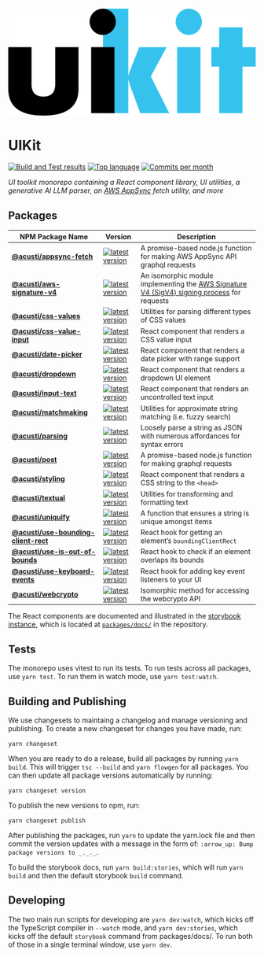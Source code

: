 ![uikit wordmark](https://raw.githubusercontent.com/acusti/uikit/main/wordmark.svg)

# UIKit

[![Build and Test results](https://img.shields.io/github/actions/workflow/status/acusti/uikit/node.js.yml?branch=main&style=for-the-badge)](https://github.com/acusti/uikit/actions/workflows/node.js.yml)
[![Top language](https://img.shields.io/github/languages/top/acusti/uikit?style=for-the-badge)](https://github.com/acusti/uikit/search?l=typescript)
[![Commits per month](https://img.shields.io/github/commit-activity/m/acusti/uikit?style=for-the-badge)](https://github.com/acusti/uikit/pulse)

_UI toolkit monorepo containing a React component library, UI utilities, a
generative AI LLM parser, an [AWS AppSync](https://aws.amazon.com/appsync/)
fetch utility, and more_

## Packages

| NPM Package Name                         | Version                                                                                                                                                              | Description                                                                                              |
| ---------------------------------------- | -------------------------------------------------------------------------------------------------------------------------------------------------------------------- | -------------------------------------------------------------------------------------------------------- |
| **[@acusti/appsync-fetch][]**            | [![latest version](https://img.shields.io/npm/v/@acusti/appsync-fetch?style=flat-square)](https://www.npmjs.com/package/@acusti/appsync-fetch)                       | A promise-based node.js function for making AWS AppSync API graphql requests                             |
| **[@acusti/aws-signature-v4][]**         | [![latest version](https://img.shields.io/npm/v/@acusti/aws-signature-v4?style=flat-square)](https://www.npmjs.com/package/@acusti/aws-signature-v4)                 | An isomorphic module implementing the [AWS Signature V4 (SigV4) signing process][aws sigv4] for requests |
| **[@acusti/css-values][]**               | [![latest version](https://img.shields.io/npm/v/@acusti/css-values?style=flat-square)](https://www.npmjs.com/package/@acusti/css-values)                             | Utilities for parsing different types of CSS values                                                      |
| **[@acusti/css-value-input][]**          | [![latest version](https://img.shields.io/npm/v/@acusti/css-value-input?style=flat-square)](https://www.npmjs.com/package/@acusti/css-value-input)                   | React component that renders a CSS value input                                                           |
| **[@acusti/date-picker][]**              | [![latest version](https://img.shields.io/npm/v/@acusti/date-picker?style=flat-square)](https://www.npmjs.com/package/@acusti/date-picker)                           | React component that renders a date picker with range support                                            |
| **[@acusti/dropdown][]**                 | [![latest version](https://img.shields.io/npm/v/@acusti/dropdown?style=flat-square)](https://www.npmjs.com/package/@acusti/dropdown)                                 | React component that renders a dropdown UI element                                                       |
| **[@acusti/input-text][]**               | [![latest version](https://img.shields.io/npm/v/@acusti/input-text?style=flat-square)](https://www.npmjs.com/package/@acusti/input-text)                             | React component that renders an uncontrolled text input                                                  |
| **[@acusti/matchmaking][]**              | [![latest version](https://img.shields.io/npm/v/@acusti/matchmaking?style=flat-square)](https://www.npmjs.com/package/@acusti/matchmaking)                           | Utilities for approximate string matching (i.e. fuzzy search)                                            |
| **[@acusti/parsing][]**                  | [![latest version](https://img.shields.io/npm/v/@acusti/parsing?style=flat-square)](https://www.npmjs.com/package/@acusti/parsing)                                   | Loosely parse a string as JSON with numerous affordances for syntax errors                               |
| **[@acusti/post][]**                     | [![latest version](https://img.shields.io/npm/v/@acusti/post?style=flat-square)](https://www.npmjs.com/package/@acusti/post)                                         | A promise-based node.js function for making graphql requests                                             |
| **[@acusti/styling][]**                  | [![latest version](https://img.shields.io/npm/v/@acusti/styling?style=flat-square)](https://www.npmjs.com/package/@acusti/styling)                                   | React component that renders a CSS string to the `<head>`                                                |
| **[@acusti/textual][]**                  | [![latest version](https://img.shields.io/npm/v/@acusti/textual?style=flat-square)](https://www.npmjs.com/package/@acusti/textual)                                   | Utilities for transforming and formatting text                                                           |
| **[@acusti/uniquify][]**                 | [![latest version](https://img.shields.io/npm/v/@acusti/uniquify?style=flat-square)](https://www.npmjs.com/package/@acusti/uniquify)                                 | A function that ensures a string is unique amongst items                                                 |
| **[@acusti/use-bounding-client-rect][]** | [![latest version](https://img.shields.io/npm/v/@acusti/use-bounding-client-rect?style=flat-square)](https://www.npmjs.com/package/@acusti/use-bounding-client-rect) | React hook for getting an element’s `boundingClientRect`                                                 |
| **[@acusti/use-is-out-of-bounds][]**     | [![latest version](https://img.shields.io/npm/v/@acusti/use-is-out-of-bounds?style=flat-square)](https://www.npmjs.com/package/@acusti/use-is-out-of-bounds)         | React hook to check if an element overlaps its bounds                                                    |
| **[@acusti/use-keyboard-events][]**      | [![latest version](https://img.shields.io/npm/v/@acusti/use-keyboard-events?style=flat-square)](https://www.npmjs.com/package/@acusti/use-keyboard-events)           | React hook for adding key event listeners to your UI                                                     |
| **[@acusti/webcrypto][]**                | [![latest version](https://img.shields.io/npm/v/@acusti/webcrypto?style=flat-square)](https://www.npmjs.com/package/@acusti/use-is-out-of-bounds)                    | Isomorphic method for accessing the webcrypto API                                                        |

[@acusti/appsync-fetch]:
    https://github.com/acusti/uikit/tree/main/packages/appsync-fetch
[@acusti/aws-signature-v4]:
    https://github.com/acusti/uikit/tree/main/packages/aws-signature-v4
[aws sigv4]:
    https://docs.aws.amazon.com/general/latest/gr/signature-version-4.html
[@acusti/css-values]:
    https://github.com/acusti/uikit/tree/main/packages/css-values
[@acusti/css-value-input]:
    https://github.com/acusti/uikit/tree/main/packages/css-value-input
[@acusti/date-picker]:
    https://github.com/acusti/uikit/tree/main/packages/date-picker
[@acusti/dropdown]:
    https://github.com/acusti/uikit/tree/main/packages/dropdown
[@acusti/input-text]:
    https://github.com/acusti/uikit/tree/main/packages/input-text
[@acusti/matchmaking]:
    https://github.com/acusti/uikit/tree/main/packages/matchmaking
[@acusti/parsing]:
    https://github.com/acusti/uikit/tree/main/packages/parsing
[@acusti/post]: https://github.com/acusti/uikit/tree/main/packages/post
[@acusti/styling]:
    https://github.com/acusti/uikit/tree/main/packages/styling
[@acusti/textual]:
    https://github.com/acusti/uikit/tree/main/packages/textual
[@acusti/uniquify]:
    https://github.com/acusti/uikit/tree/main/packages/uniquify
[@acusti/use-bounding-client-rect]:
    https://github.com/acusti/uikit/tree/main/packages/use-bounding-client-rect
[@acusti/use-is-out-of-bounds]:
    https://github.com/acusti/uikit/tree/main/packages/use-is-out-of-bounds
[@acusti/use-keyboard-events]:
    https://github.com/acusti/uikit/tree/main/packages/use-keyboard-events
[@acusti/webcrypto]:
    https://github.com/acusti/uikit/tree/main/packages/webcrypto

The React components are documented and illustrated in the [storybook
instance][], which is located at [`packages/docs/`][packages/docs] in the
repository.

[storybook instance]: https://acusti-uikit.netlify.app
[packages/docs]: https://github.com/acusti/uikit/tree/main/packages/docs

## Tests

The monorepo uses vitest to run its tests. To run tests across all
packages, use `yarn test`. To run them in watch mode, use
`yarn test:watch`.

## Building and Publishing

We use changesets to maintaing a changelog and manage versioning and
publishing. To create a new changeset for changes you have made, run:

```
yarn changeset
```

When you are ready to do a release, build all packages by running
`yarn build`. This will trigger `tsc --build` and `yarn flowgen` for all
packages. You can then update all package versions automatically by
running:

```
yarn changeset version
```

To publish the new versions to npm, run:

```
yarn changeset publish
```

After publishing the packages, run `yarn` to update the yarn.lock file and
then commit the version updates with a message in the form of:
`:arrow_up: Bump package versions to _._._`.

To build the storybook docs, run `yarn build:stories`, which will run
`yarn build` and then the default storybook `build` command.

## Developing

The two main run scripts for developing are `yarn dev:watch`, which kicks
off the TypeScript compiler in `--watch` mode, and `yarn dev:stories`,
which kicks off the default `storybook` command from packages/docs/. To run
both of those in a single terminal window, use `yarn dev`.
